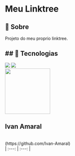 <h1>Meu Linktree</h1>
<h2>🔖 Sobre</h2>
<p>Projeto do meu proprio linktree.</p>
<h2><strong>## 🚀 Tecnologias</strong></h2>
<div>
  <img src="https://img.shields.io/badge/HTML-239120?style=for-the-badge&logo=html5&logoColor=white">
  <img src="https://img.shields.io/badge/CSS-239120?&style=for-the-badge&logo=css3&logoColor=white">
</div>
<img loading="lazy" src="https://private-avatars.githubusercontent.com/u/184704806?jwt=eyJhbGciOiJIUzI1NiIsInR5cCI6IkpXVCJ9.eyJpc3MiOiJnaXRodWIuY29tIiwiYXVkIjoicmF3LmdpdGh1YnVzZXJjb250ZW50LmNvbSIsImtleSI6ImtleTEiLCJleHAiOjE3MzQ3MTQ4NDAsIm5iZiI6MTczNDcxMzY0MCwicGF0aCI6Ii91LzE4NDcwNDgwNiJ9.si2jwWiC0X4GIctgpZEmSCkUVLAFVZ27GhY1XkvoUwY&v=4" width=150><br><h2><strong>Ivan Amaral</strong></h2><br>(https://github.com/Ivan-Amaral)<br> 
| :---: | :---: |
